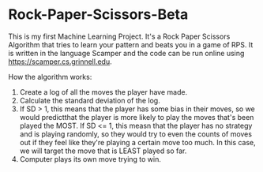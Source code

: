 # Rock-Paper-Scissors-Beta
This is my first Machine Learning Project. It's a Rock Paper Scissors Algorithm that tries to learn your pattern and beats you in a game of RPS. It is written in the language Scamper and the code can be run online using https://scamper.cs.grinnell.edu.

How the algorithm works: 
1. Create a log of all the moves the player have made.
2. Calculate the standard deviation of the log.
3. If SD > 1, this means that the player has some bias in their moves, so we would predictthat the player is more likely to play the moves that's been played the MOST.
   If SD <= 1, this measn that the player has no strategy and is playing randomly, so they would try to even the counts of moves out if they feel like they're playing a certain move too much. In this case, we will target the move that is LEAST played so far.
4. Computer plays its own move trying to win. 
